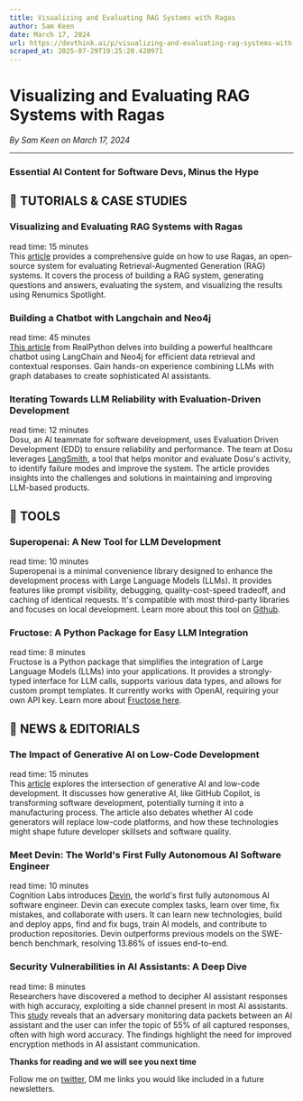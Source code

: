 ```yaml
---
title: Visualizing and Evaluating RAG Systems with Ragas
author: Sam Keen
date: March 17, 2024
url: https://devthink.ai/p/visualizing-and-evaluating-rag-systems-with-ragas
scraped_at: 2025-07-29T19:25:20.420971
---
```


# Visualizing and Evaluating RAG Systems with Ragas

*By Sam Keen on March 17, 2024*

---

### **Essential AI Content for Software Devs,** **Minus the Hype**



## 📖 **TUTORIALS & CASE STUDIES**

### Visualizing and Evaluating RAG Systems with Ragas



read time: 15 minutes  
This [article]("https://towardsdatascience.com/visualize-your-rag-data-evaluate-your-retrieval-augmented-generation-system-with-ragas-fc2486308557") provides a comprehensive guide on how to use Ragas, an open-source system for evaluating Retrieval-Augmented Generation (RAG) systems. It covers the process of building a RAG system, generating questions and answers, evaluating the system, and visualizing the results using Renumics Spotlight.

### Building a Chatbot with Langchain and Neo4j

read time: 45 minutes  
[This article]("https://realpython.com/build-llm-rag-chatbot-with-langchain/") from RealPython delves into building a powerful healthcare chatbot using LangChain and Neo4j for efficient data retrieval and contextual responses. Gain hands-on experience combining LLMs with graph databases to create sophisticated AI assistants.

### Iterating Towards LLM Reliability with Evaluation-Driven Development

read time: 12 minutes  
Dosu, an AI teammate for software development, uses Evaluation Driven Development (EDD) to ensure reliability and performance. The team at Dosu leverages [LangSmith]("https://blog.langchain.dev/iterating-towards-llm-reliability-with-evaluation-driven-development/"), a tool that helps monitor and evaluate Dosu's activity, to identify failure modes and improve the system. The article provides insights into the challenges and solutions in maintaining and improving LLM-based products.

##

## 🧰 **TOOLS**

### Superopenai: A New Tool for LLM Development



read time: 10 minutes  
Superopenai is a minimal convenience library designed to enhance the development process with Large Language Models (LLMs). It provides features like prompt visibility, debugging, quality-cost-speed tradeoff, and caching of identical requests. It's compatible with most third-party libraries and focuses on local development. Learn more about this tool on [Github]("https://github.com/villagecomputing/superopenai").

### Fructose: A Python Package for Easy LLM Integration



read time: 8 minutes  
Fructose is a Python package that simplifies the integration of Large Language Models (LLMs) into your applications. It provides a strongly-typed interface for LLM calls, supports various data types, and allows for custom prompt templates. It currently works with OpenAI, requiring your own API key. Learn more about [Fructose here]("https://github.com/bananaml/fructose").

## 📰 **NEWS & EDITORIALS**

### The Impact of Generative AI on Low-Code Development

read time: 15 minutes  
This [article]("https://www.infoworld.com/article/3713500/how-generative-ai-impacts-low-code-development.amp.html") explores the intersection of generative AI and low-code development. It discusses how generative AI, like GitHub Copilot, is transforming software development, potentially turning it into a manufacturing process. The article also debates whether AI code generators will replace low-code platforms, and how these technologies might shape future developer skillsets and software quality.

### Meet Devin: The World's First Fully Autonomous AI Software Engineer

read time: 10 minutes  
Cognition Labs introduces [Devin]("https://www.cognition-labs.com/blog"), the world's first fully autonomous AI software engineer. Devin can execute complex tasks, learn over time, fix mistakes, and collaborate with users. It can learn new technologies, build and deploy apps, find and fix bugs, train AI models, and contribute to production repositories. Devin outperforms previous models on the SWE-bench benchmark, resolving 13.86% of issues end-to-end.

### Security Vulnerabilities in AI Assistants: A Deep Dive



read time: 8 minutes  
Researchers have discovered a method to decipher AI assistant responses with high accuracy, exploiting a side channel present in most AI assistants. This [study]("https://arstechnica.com/security/2024/03/hackers-can-read-private-ai-assistant-chats-even-though-theyre-encrypted/") reveals that an adversary monitoring data packets between an AI assistant and the user can infer the topic of 55% of all captured responses, often with high word accuracy. The findings highlight the need for improved encryption methods in AI assistant communication.

**Thanks for reading and we will see you next time**

Follow me on [twitter]("https://twitter.com/devthinkai"), DM me links you would like included in a future newsletters.
